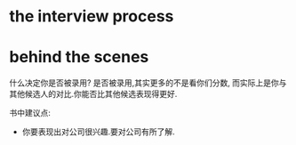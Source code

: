 # the interview  process
# behind the scenes
什么决定你是否被录用? 
是否被录用,其实更多的不是看你们分数, 而实际上是你与其他候选人的对比.你能否比其他候选表现得更好.

书中建议点: 
- 你要表现出对公司很兴趣.要对公司有所了解.